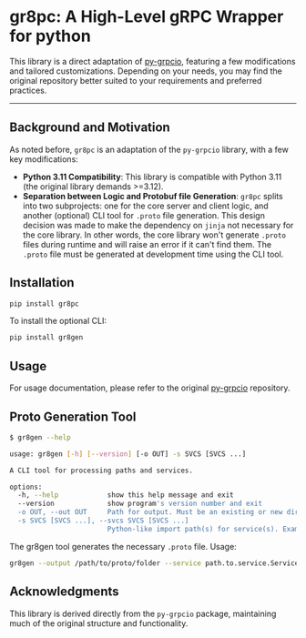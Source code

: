 # gr8pc: A High-Level gRPC Wrapper for python

This library is a direct adaptation of
[py-grpcio](https://github.com/Niche-Solutions-LLC/py-grpcio), featuring a few modifications and
tailored customizations. Depending on your needs, you may find the original repository better suited
to your requirements and preferred practices.

---

## Background and Motivation

As noted before, `gr8pc` is an adaptation of the `py-grpcio` library, with a few key modifications:

- **Python 3.11 Compatibility**: This library is compatible with Python 3.11 (the original library demands >=3.12).
- **Separation between Logic and Protobuf file Generation**: `gr8pc` splits into two subprojects: one for the core server and client logic, and another (optional) CLI tool for `.proto` file generation. This design decision was made to make the dependency on `jinja` not necessary for the core library.
  In other words, the core library won't generate `.proto` files during runtime and will raise an error if it can't find them. The `.proto` file must be generated at development time using the CLI tool.

## Installation

```bash
pip install gr8pc
```

To install the optional CLI:

```bash
pip install gr8gen
```

## Usage

For usage documentation, please refer to the original
[py-grpcio](https://github.com/Niche-Solutions-LLC/py-grpcio) repository.

## Proto Generation Tool

```bash
$ gr8gen --help

usage: gr8gen [-h] [--version] [-o OUT] -s SVCS [SVCS ...]

A CLI tool for processing paths and services.

options:
  -h, --help            show this help message and exit
  --version             show program's version number and exit
  -o OUT, --out OUT     Path for output. Must be an existing or new directory. (default: ./proto)
  -s SVCS [SVCS ...], --svcs SVCS [SVCS ...]
                        Python-like import path(s) for service(s). Example: 'path.to.class.Class'. (default: None)
```

The gr8gen tool generates the necessary `.proto` file. Usage:

```bash
gr8gen --output /path/to/proto/folder --service path.to.service.Service path.to.another.service.AnotherService
```

## Acknowledgments

This library is derived directly from the `py-grpcio` package, maintaining much of the original
structure and functionality.
